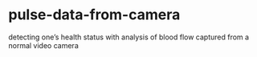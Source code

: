 # pulse-data-from-camera
 detecting one’s health status with analysis of blood flow captured from a normal video camera
